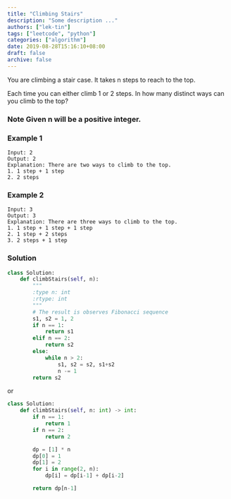 ```yaml
---
title: "Climbing Stairs"
description: "Some description ..."
authors: ["lek-tin"]
tags: ["leetcode", "python"]
categories: ["algorithm"]
date: 2019-08-28T15:16:10+08:00
draft: false
archive: false
---
```

You are climbing a stair case. It takes n steps to reach to the top.

Each time you can either climb 1 or 2 steps. In how many distinct ways can you climb to the top?

### Note Given n will be a positive integer.

### Example 1
```
Input: 2
Output: 2
Explanation: There are two ways to climb to the top.
1. 1 step + 1 step
2. 2 steps
```
### Example 2
```
Input: 3
Output: 3
Explanation: There are three ways to climb to the top.
1. 1 step + 1 step + 1 step
2. 1 step + 2 steps
3. 2 steps + 1 step
```
### Solution
```python
class Solution:
    def climbStairs(self, n):
        """
        :type n: int
        :rtype: int
        """
        # The result is observes Fibonacci sequence
        s1, s2 = 1, 2
        if n == 1:
            return s1
        elif n == 2:
            return s2
        else:
            while n > 2:
                s1, s2 = s2, s1+s2
                n -= 1
        return s2
```
or
```python
class Solution:
    def climbStairs(self, n: int) -> int:
        if n == 1:
            return 1
        if n == 2:
            return 2

        dp = [1] * n
        dp[0] = 1
        dp[1] = 2
        for i in range(2, n):
            dp[i] = dp[i-1] + dp[i-2]

        return dp[n-1]
```
